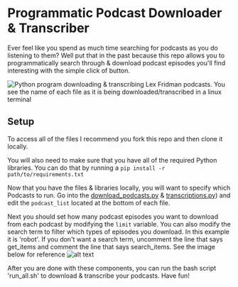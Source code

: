 # Programmatic Podcast Downloader & Transcriber
Ever feel like you spend as much time searching for podcasts as you do listening to them? Well put that in the past because this repo allows you to programmatically search through & download podcast episodes you'll find interesting with the simple click of button.

![Python program downloading & transcribing Lex Fridman podcasts. You see the name of each file as it is being downloaded/transcribed in a linux terminal](./resources/kedr.gif)

## Setup

To access all of the files I recommend you fork this repo and then clone it locally. 

You will also need to make sure that you have all of the required Python libraries. You can do that by running a 
```pip install -r path/to/requirements.txt```

Now that you have the files & libraries locally, you will want to specify which Podcasts to run. Go into the [download_podcasts.py](https://github.com/blessdog/Podcast-Curator/blob/main/podcast.py) & [transcriptions.py](https://github.com/blessdog/Podcast-Curator/blob/main/transcriptions.py)) and edit the ```podcast_list``` located at the bottom of each file. 


Next you should set how many podcast episodes you want to download from each podcast by modifying the ```limit``` variable. You can also modify the search term to filter which types of episodes you download. In this example it is 'robot'. If you don't want a search term, uncomment the line that says get_items and comment the line that says search_items. See the image below for reference
![alt text](./resources/code_sample.png)

After you are done with these components, you can run the bash script 'run_all.sh' to download & transcribe your podcasts. Have fun!
